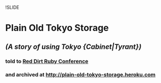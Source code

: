 !SLIDE

# Plain Old Tokyo Storage #

## <em>(A story of using Tokyo {Cabinet|Tyrant})</em> ##
### told to [Red Dirt Ruby Conference](http://reddirtrubyconf.com/) ###
### and archived at <http://plain-old-tokyo-storage.heroku.com> ###

